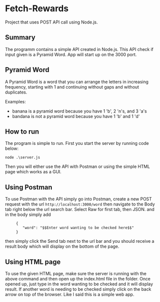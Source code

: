 # Fetch-Rewards
Project that uses POST API call using Node.js.

## Summary
The programm contains a simple API created in Node.js. This API check if input given is a Pyramid Word. App will start up on the 3000 port.

## Pyramid Word
A Pyramid Word is a word that you can arrange the letters in increasing frequency, starting with 1 and continuing without gaps and without duplicates.

Examples:

* banana is a pyramid word because you have 1 'b', 2 'n's, and 3 'a's
* bandana is not a pyramid word because you have 1 'b' and 1 'd'

## How to run
The program is simple to run. First you start the server by running code below:

`node .\server.js` 

Then you will either use the API with Postman or using the simple HTML page which works as a GUI.

## Using Postman
To use Postman with the API simply go into Postman, create a new POST request with the url
`http://localhost:3000/word`
then navigate to the Body tab right below the url search bar. Select Raw for first tab, then JSON. and in the body simply add 

         {
            "word": "$$Enter word wanting to be checked here$$"
         }

then simply click the Send tab next to the url bar and you should receive a result body which will display on the bottom of the page.

## Using HTML page
To use the given HTML page, make sure the server is running with the above command and then open up the index.html file in the folder.
Once opened up, just type in the word wanting to be checked and it will display result. If another word is needing to be checked simply click on the back arrow
on top of the browser. Like I said this is a simple web app.

